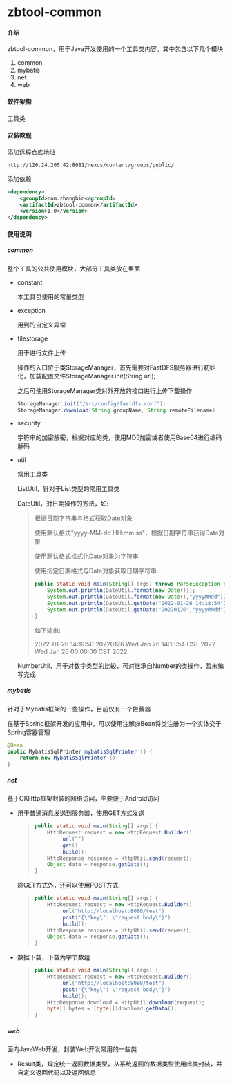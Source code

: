 # zbtool-common

#### 介绍

zbtool-common，用于Java开发使用的一个工具类内容。其中包含以下几个模块

1. common
2. mybatis
3. net
4. web

#### 软件架构

工具类

#### 安装教程

添加远程仓库地址

```
http://120.24.205.42:8081/nexus/content/groups/public/
```

添加依赖

```xml
<dependency>
    <groupId>com.zhangbin</groupId>
    <artifactId>zbtool-common</artifactId>
    <version>1.0</version>
</dependency>
```

#### 使用说明

##### common

整个工具的公共使用模块，大部分工具类放在里面

- constant

  本工具包使用的常量类型

- exception

  用到的自定义异常

- filestorage

  用于进行文件上传

  操作的入口位于类StorageManager，首先需要对FastDFS服务器进行初始化，加载配置文件StorageManager.init(String url);

  之后可使用StorageManager类对外开放的接口进行上传下载操作

  ```java
  StorageManager.init("/src/config/fastdfs.conf");
  StorageManager.download(String groupName, String remoteFilename)
  ```

- security

  字符串的加密解密，根据对应的类，使用MD5加密或者使用Base64进行编码解码

- util

  常用工具类

  ListUtil，针对于List类型的常用工具类

  DateUtil，对日期操作的方法，如: 

  > 根据日期字符串与格式获取Date对象
  >
  > 使用默认格式"yyyy-MM-dd HH:mm:ss"，根据日期字符串获得Date对象
  >
  > 使用默认格式格式化Date对象为字符串
  >
  > 使用指定日期格式与Date对象获取日期字符串
  >
  > ```java
  > public static void main(String[] args) throws ParseException {
  >     System.out.println(DateUtil.format(new Date()));
  >     System.out.println(DateUtil.format(new Date(),"yyyyMMdd"));
  >     System.out.println(DateUtil.getDate("2022-01-26 14:18:54"));
  >     System.out.println(DateUtil.getDate("20220126","yyyyMMdd"));
  > }
  > ```
  >
  > 如下输出:
  >
  > 2022-01-26 14:19:50
  > 20220126
  > Wed Jan 26 14:18:54 CST 2022
  > Wed Jan 26 00:00:00 CST 2022

  NumberUtil，用于对数字类型的比较，可对继承自Number的类操作，暂未编写完成

  

##### mybatis

针对于Mybatis框架的一些操作，目前仅有一个拦截器

在基于Spring框架开发的应用中，可以使用注解@Bean将类注册为一个实体交于Spring容器管理

```java
@Bean
public MybatisSqlPrinter mybatisSqlPrinter () {
	return new MybatisSqlPrinter ();
}
```

##### net

基于OKHttp框架封装的网络访问，主要便于Android访问

- 用于普通消息发送到服务器，使用GET方式发送

  > ```java
  > public static void main(String[] args) {
  >     HttpRequest request = new HttpRequest.Builder()
  >         .url("")
  >         .get()
  >         .build();
  >     HttpResponse response = HttpUtil.send(request);
  >     Object data = response.getData();
  > }
  > ```

  除GET方式外，还可以使用POST方式:

  > ```java
  > public static void main(String[] args) {
  >     HttpRequest request = new HttpRequest.Builder()
  >         .url("http://localhost:8080/test")
  >         .post("{\"key\": \"request body\"}")
  >         .build();
  >     HttpResponse response = HttpUtil.send(request);
  >     Object data = response.getData();
  > }
  > ```

- 数据下载，下载为字节数组

  > ```java
  > public static void main(String[] args) {
  >     HttpRequest request = new HttpRequest.Builder()
  >         .url("http://localhost:8080/test")
  >         .post("{\"key\": \"request body\"}")
  >         .build();
  >     HttpResponse download = HttpUtil.download(request);
  >     byte[] bytes = (byte[])download.getData();
  > } 
  > ```

##### web

面向JavaWeb开发，封装Web开发常用的一些类

- Result类，规定统一返回数据类型，从系统返回的数据类型使用此类封装，并自定义返回代码以及返回信息

















